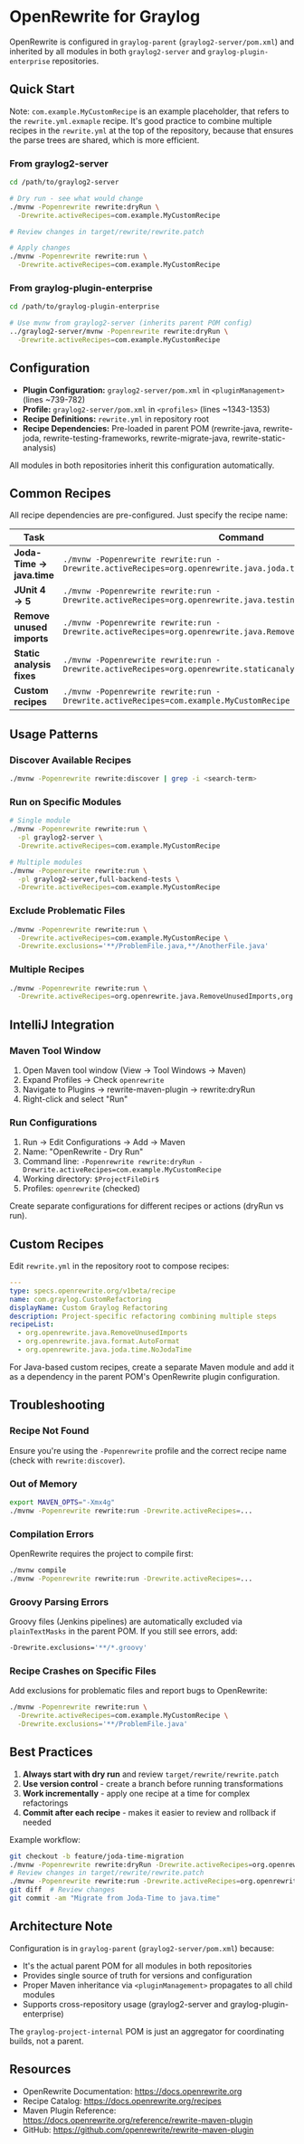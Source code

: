# OpenRewrite for Graylog

OpenRewrite is configured in `graylog-parent` (`graylog2-server/pom.xml`) and inherited by all modules in both `graylog2-server` and `graylog-plugin-enterprise` repositories.

## Quick Start

Note: `com.example.MyCustomRecipe` is an example placeholder, that refers to the `rewrite.yml.exmaple` recipe. It's good practice to combine
multiple recipes in the `rewrite.yml` at the top of the repository, because that ensures the parse trees are shared, which is more efficient.

### From graylog2-server
```bash
cd /path/to/graylog2-server

# Dry run - see what would change
./mvnw -Popenrewrite rewrite:dryRun \
  -Drewrite.activeRecipes=com.example.MyCustomRecipe

# Review changes in target/rewrite/rewrite.patch

# Apply changes
./mvnw -Popenrewrite rewrite:run \
  -Drewrite.activeRecipes=com.example.MyCustomRecipe
```

### From graylog-plugin-enterprise
```bash
cd /path/to/graylog-plugin-enterprise

# Use mvnw from graylog2-server (inherits parent POM config)
../graylog2-server/mvnw -Popenrewrite rewrite:dryRun \
  -Drewrite.activeRecipes=com.example.MyCustomRecipe
```

## Configuration

- **Plugin Configuration:** `graylog2-server/pom.xml` in `<pluginManagement>` (lines ~739-782)
- **Profile:** `graylog2-server/pom.xml` in `<profiles>` (lines ~1343-1353)
- **Recipe Definitions:** `rewrite.yml` in repository root
- **Recipe Dependencies:** Pre-loaded in parent POM (rewrite-java, rewrite-joda, rewrite-testing-frameworks, rewrite-migrate-java, rewrite-static-analysis)

All modules in both repositories inherit this configuration automatically.

## Common Recipes

All recipe dependencies are pre-configured. Just specify the recipe name:

| Task | Command |
|------|---------|
| **Joda-Time → java.time** | `./mvnw -Popenrewrite rewrite:run -Drewrite.activeRecipes=org.openrewrite.java.joda.time.NoJodaTime` |
| **JUnit 4 → 5** | `./mvnw -Popenrewrite rewrite:run -Drewrite.activeRecipes=org.openrewrite.java.testing.junit5.JUnit4to5Migration` |
| **Remove unused imports** | `./mvnw -Popenrewrite rewrite:run -Drewrite.activeRecipes=org.openrewrite.java.RemoveUnusedImports` |
| **Static analysis fixes** | `./mvnw -Popenrewrite rewrite:run -Drewrite.activeRecipes=org.openrewrite.staticanalysis.CommonStaticAnalysis` |
| **Custom recipes** | `./mvnw -Popenrewrite rewrite:run -Drewrite.activeRecipes=com.example.MyCustomRecipe` |

## Usage Patterns

### Discover Available Recipes
```bash
./mvnw -Popenrewrite rewrite:discover | grep -i <search-term>
```

### Run on Specific Modules
```bash
# Single module
./mvnw -Popenrewrite rewrite:run \
  -pl graylog2-server \
  -Drewrite.activeRecipes=com.example.MyCustomRecipe

# Multiple modules
./mvnw -Popenrewrite rewrite:run \
  -pl graylog2-server,full-backend-tests \
  -Drewrite.activeRecipes=com.example.MyCustomRecipe
```

### Exclude Problematic Files
```bash
./mvnw -Popenrewrite rewrite:run \
  -Drewrite.activeRecipes=com.example.MyCustomRecipe \
  -Drewrite.exclusions='**/ProblemFile.java,**/AnotherFile.java'
```

### Multiple Recipes
```bash
./mvnw -Popenrewrite rewrite:run \
  -Drewrite.activeRecipes=org.openrewrite.java.RemoveUnusedImports,org.openrewrite.java.format.AutoFormat
```

## IntelliJ Integration

### Maven Tool Window
1. Open Maven tool window (View → Tool Windows → Maven)
2. Expand Profiles → Check `openrewrite`
3. Navigate to Plugins → rewrite-maven-plugin → rewrite:dryRun
4. Right-click and select "Run"

### Run Configurations
1. Run → Edit Configurations → Add → Maven
2. Name: "OpenRewrite - Dry Run"
3. Command line: `-Popenrewrite rewrite:dryRun -Drewrite.activeRecipes=com.example.MyCustomRecipe`
4. Working directory: `$ProjectFileDir$`
5. Profiles: `openrewrite` (checked)

Create separate configurations for different recipes or actions (dryRun vs run).

## Custom Recipes

Edit `rewrite.yml` in the repository root to compose recipes:

```yaml
---
type: specs.openrewrite.org/v1beta/recipe
name: com.graylog.CustomRefactoring
displayName: Custom Graylog Refactoring
description: Project-specific refactoring combining multiple steps
recipeList:
  - org.openrewrite.java.RemoveUnusedImports
  - org.openrewrite.java.format.AutoFormat
  - org.openrewrite.java.joda.time.NoJodaTime
```

For Java-based custom recipes, create a separate Maven module and add it as a dependency in the parent POM's OpenRewrite plugin configuration.

## Troubleshooting

### Recipe Not Found
Ensure you're using the `-Popenrewrite` profile and the correct recipe name (check with `rewrite:discover`).

### Out of Memory
```bash
export MAVEN_OPTS="-Xmx4g"
./mvnw -Popenrewrite rewrite:run -Drewrite.activeRecipes=...
```

### Compilation Errors
OpenRewrite requires the project to compile first:
```bash
./mvnw compile
./mvnw -Popenrewrite rewrite:run -Drewrite.activeRecipes=...
```

### Groovy Parsing Errors
Groovy files (Jenkins pipelines) are automatically excluded via `plainTextMasks` in the parent POM. If you still see errors, add:
```bash
-Drewrite.exclusions='**/*.groovy'
```

### Recipe Crashes on Specific Files
Add exclusions for problematic files and report bugs to OpenRewrite:
```bash
./mvnw -Popenrewrite rewrite:run \
  -Drewrite.activeRecipes=com.example.MyCustomRecipe \
  -Drewrite.exclusions='**/ProblemFile.java'
```

## Best Practices

1. **Always start with dry run** and review `target/rewrite/rewrite.patch`
2. **Use version control** - create a branch before running transformations
3. **Work incrementally** - apply one recipe at a time for complex refactorings
4. **Commit after each recipe** - makes it easier to review and rollback if needed

Example workflow:
```bash
git checkout -b feature/joda-time-migration
./mvnw -Popenrewrite rewrite:dryRun -Drewrite.activeRecipes=org.openrewrite.java.joda.time.NoJodaTime
# Review changes in target/rewrite/rewrite.patch
./mvnw -Popenrewrite rewrite:run -Drewrite.activeRecipes=org.openrewrite.java.joda.time.NoJodaTime
git diff  # Review changes
git commit -am "Migrate from Joda-Time to java.time"
```

## Architecture Note

Configuration is in `graylog-parent` (`graylog2-server/pom.xml`) because:
- It's the actual parent POM for all modules in both repositories
- Provides single source of truth for versions and configuration
- Proper Maven inheritance via `<pluginManagement>` propagates to all child modules
- Supports cross-repository usage (graylog2-server and graylog-plugin-enterprise)

The `graylog-project-internal` POM is just an aggregator for coordinating builds, not a parent.

## Resources

- OpenRewrite Documentation: https://docs.openrewrite.org
- Recipe Catalog: https://docs.openrewrite.org/recipes
- Maven Plugin Reference: https://docs.openrewrite.org/reference/rewrite-maven-plugin
- GitHub: https://github.com/openrewrite/rewrite-maven-plugin
